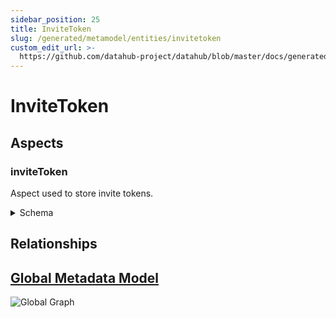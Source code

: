 ```yaml
---
sidebar_position: 25
title: InviteToken
slug: /generated/metamodel/entities/invitetoken
custom_edit_url: >-
  https://github.com/datahub-project/datahub/blob/master/docs/generated/metamodel/entities/inviteToken.md
---
```

# InviteToken
## Aspects

### inviteToken
Aspect used to store invite tokens.
<details>
<summary>Schema</summary>

```javascript
{
  "type": "record",
  "Aspect": {
    "name": "inviteToken"
  },
  "name": "InviteToken",
  "namespace": "com.linkedin.identity",
  "fields": [
    {
      "type": "string",
      "name": "token",
      "doc": "The encrypted invite token."
    },
    {
      "Searchable": {
        "fieldName": "role",
        "fieldType": "KEYWORD",
        "hasValuesFieldName": "hasRole"
      },
      "java": {
        "class": "com.linkedin.common.urn.Urn"
      },
      "type": [
        "null",
        "string"
      ],
      "name": "role",
      "default": null,
      "doc": "The role that this invite token may be associated with"
    }
  ],
  "doc": "Aspect used to store invite tokens."
}
```
</details>

## Relationships

## [Global Metadata Model](https://github.com/datahub-project/datahub/raw/master/docs/imgs/datahub-metadata-model.png)
![Global Graph](https://github.com/datahub-project/datahub/raw/master/docs/imgs/datahub-metadata-model.png)
